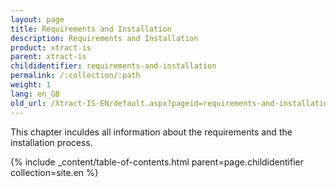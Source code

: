 ```yaml
---
layout: page
title: Requirements and Installation
description: Requirements and Installation
product: xtract-is
parent: xtract-is
childidentifier: requirements-and-installation
permalink: /:collection/:path
weight: 1
lang: en_GB
old_url: /Xtract-IS-EN/default.aspx?pageid=requirements-and-installation
---
```


This chapter inculdes all information about the requirements and the installation process.

{% include _content/table-of-contents.html parent=page.childidentifier collection=site.en %}